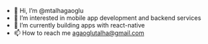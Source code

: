 - 👋 Hi, I’m @mtalhagaoglu
- 👀 I’m interested in mobile app development and backend services
- 🌱 I’m currently building apps with react-native
- 📫 How to reach me agaoglutalha@gmail.com

<!---
mtalhagaoglu/mtalhagaoglu is a ✨ special ✨ repository because its `README.md` (this file) appears on your GitHub profile.
You can click the Preview link to take a look at your changes.
--->
